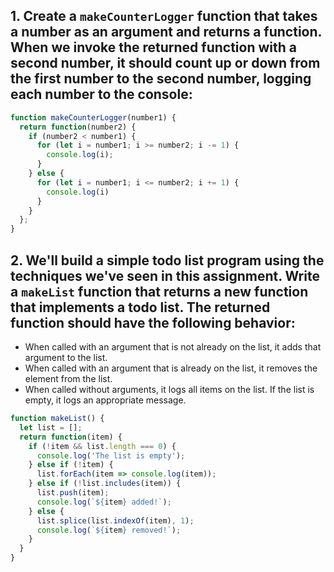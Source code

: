 ## 1. Create a `makeCounterLogger` function that takes a number as an argument and returns a function. When we invoke the returned function with a second number, it should count up or down from the first number to the second number, logging each number to the console:

```js
function makeCounterLogger(number1) {
  return function(number2) {
    if (number2 < number1) {
      for (let i = number1; i >= number2; i -= 1) {
        console.log(i);
      }
    } else {
      for (let i = number1; i <= number2; i += 1) {
        console.log(i)
      }
    }
  };
}
```

## 2. We'll build a simple todo list program using the techniques we've seen in this assignment. Write a `makeList` function that returns a new function that implements a todo list. The returned function should have the following behavior:

- When called with an argument that is not already on the list, it adds that argument to the list.
- When called with an argument that is already on the list, it removes the element from the list.
- When called without arguments, it logs all items on the list. If the list is empty, it logs an appropriate message.

```js
function makeList() {
  let list = [];
  return function(item) {
    if (!item && list.length === 0) {
      console.log('The list is empty');
    } else if (!item) {
      list.forEach(item => console.log(item));
    } else if (!list.includes(item)) {
      list.push(item);
      console.log(`${item} added!`);
    } else {
      list.splice(list.indexOf(item), 1);
      console.log(`${item} removed!`);
    }
  }
}
```

